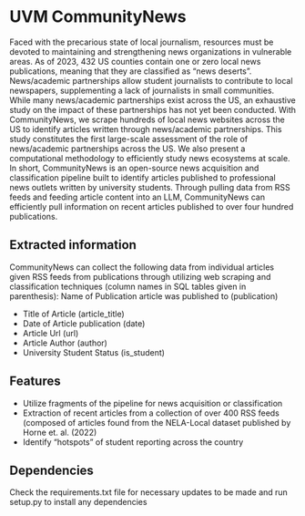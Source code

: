 # UVM CommunityNews
Faced with the precarious state of local journalism, resources must be devoted to maintaining and strengthening news organizations in vulnerable areas. As of 2023, 432 US counties contain one or zero local news publications, meaning that they are classified as “news deserts”. News/academic partnerships allow student journalists to contribute to local newspapers, supplementing a lack of journalists in small communities. While many news/academic partnerships exist across the US, an exhaustive study on the impact of these partnerships has not yet been conducted. With CommunityNews, we scrape hundreds of local news websites across the US to identify articles written through news/academic partnerships. This study constitutes the first large-scale assessment of the role of news/academic partnerships across the US. We also present a computational methodology to efficiently study news ecosystems at scale. 
In short, CommunityNews is an open-source news acquisition and classification pipeline built to identify articles published to professional news outlets written by university students. Through pulling data from RSS feeds and feeding article content into an LLM, CommunityNews can efficiently pull information on recent articles published to over four hundred publications.
## Extracted information
CommunityNews can collect the following data from individual articles given RSS feeds from publications through utilizing web scraping and classification techniques (column names in SQL tables given in parenthesis):
Name of Publication article was published to (publication)
- Title of Article (article_title)
- Date of Article publication (date)
- Article Url (url)
- Article Author (author)
- University Student Status (is_student)
## Features
- Utilize fragments of the pipeline for news acquisition or classification
- Extraction of recent articles from a collection of over 400 RSS feeds (composed of articles found from the NELA-Local dataset published by Horne et. al. (2022)
- Identify “hotspots” of student reporting across the country
## Dependencies
Check the requirements.txt file for necessary updates to be made and run setup.py to install any dependencies
